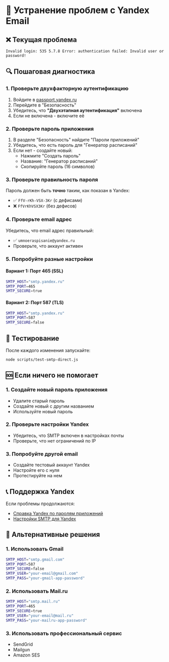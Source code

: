 # 🔧 Устранение проблем с Yandex Email

## ❌ **Текущая проблема**
```
Invalid login: 535 5.7.8 Error: authentication failed: Invalid user or password!
```

## 🔍 **Пошаговая диагностика**

### 1. **Проверьте двухфакторную аутентификацию**

1. Войдите в [passport.yandex.ru](https://passport.yandex.ru)
2. Перейдите в "Безопасность"
3. Убедитесь, что **"Двухэтапная аутентификация"** включена
4. Если не включена - включите её

### 2. **Проверьте пароль приложения**

1. В разделе "Безопасность" найдите "Пароли приложений"
2. Убедитесь, что есть пароль для "Генератор расписаний"
3. Если нет - создайте новый:
   - Нажмите "Создать пароль"
   - Название: "Генератор расписаний"
   - Скопируйте пароль (16 символов)

### 3. **Проверьте правильность пароля**

Пароль должен быть **точно** таким, как показан в Yandex:
- ✅ `FfV-rKh-VSX-3Kr` (с дефисами)
- ❌ `FfVrKhVSX3Kr` (без дефисов)

### 4. **Проверьте email адрес**

Убедитесь, что email адрес правильный:
- ✅ `umnoeraspisanie@yandex.ru`
- Проверьте, что аккаунт активен

### 5. **Попробуйте разные настройки**

#### Вариант 1: Порт 465 (SSL)
```bash
SMTP_HOST="smtp.yandex.ru"
SMTP_PORT=465
SMTP_SECURE=true
```

#### Вариант 2: Порт 587 (TLS)
```bash
SMTP_HOST="smtp.yandex.ru"
SMTP_PORT=587
SMTP_SECURE=false
```

## 🧪 **Тестирование**

После каждого изменения запускайте:
```bash
node scripts/test-smtp-direct.js
```

## 🆘 **Если ничего не помогает**

### 1. **Создайте новый пароль приложения**
- Удалите старый пароль
- Создайте новый с другим названием
- Используйте новый пароль

### 2. **Проверьте настройки Yandex**
- Убедитесь, что SMTP включен в настройках почты
- Проверьте, что нет ограничений по IP

### 3. **Попробуйте другой email**
- Создайте тестовый аккаунт Yandex
- Настройте его с нуля
- Протестируйте на нем

## 📞 **Поддержка Yandex**

Если проблемы продолжаются:
- [Справка Yandex по паролям приложений](https://yandex.ru/support/passport/authorization/app-passwords.html)
- [Настройки SMTP для Yandex](https://yandex.ru/support/mail/mail-clients.html)

## 🔄 **Альтернативные решения**

### 1. **Использовать Gmail**
```bash
SMTP_HOST="smtp.gmail.com"
SMTP_PORT=587
SMTP_SECURE=false
SMTP_USER="your-email@gmail.com"
SMTP_PASS="your-gmail-app-password"
```

### 2. **Использовать Mail.ru**
```bash
SMTP_HOST="smtp.mail.ru"
SMTP_PORT=465
SMTP_SECURE=true
SMTP_USER="your-email@mail.ru"
SMTP_PASS="your-mailru-app-password"
```

### 3. **Использовать профессиональный сервис**
- SendGrid
- Mailgun
- Amazon SES
